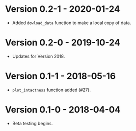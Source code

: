 # Version 0.2-1 - 2020-01-24

* Added `dowload_data` function to make a local copy of data.

# Version 0.2-0 - 2019-10-24

* Updates for Version 2018.

# Version 0.1-1 - 2018-05-16

* `plot_intactness` function added (#27).

# Version 0.1-0 - 2018-04-04

* Beta testing begins.

